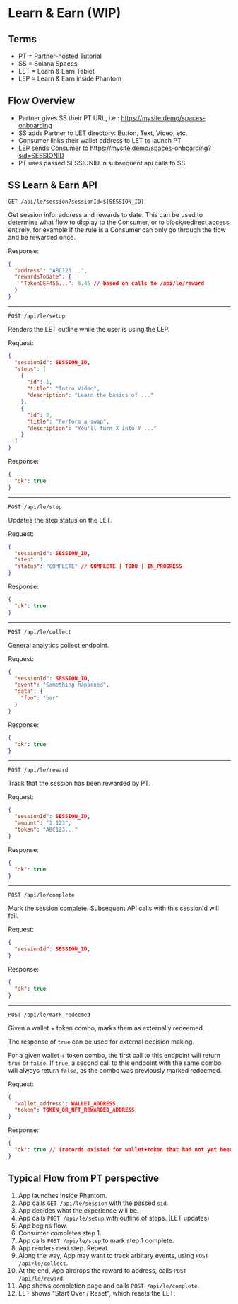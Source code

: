 # Learn & Earn (WIP)

## Terms

- PT = Partner-hosted Tutorial
- SS = Solana Spaces
- LET = Learn & Earn Tablet
- LEP = Learn & Earn inside Phantom

## Flow Overview

- Partner gives SS their PT URL, i.e.: https://mysite.demo/spaces-onboarding
- SS adds Partner to LET directory: Button, Text, Video, etc.
- Consumer links their wallet address to LET to launch PT
- LEP sends Consumer to https://mysite.demo/spaces-onboarding?sid=SESSIONID
- PT uses passed SESSIONID in subsequent api calls to SS

## SS Learn & Earn API

`GET /api/le/session?sessionId=${SESSION_ID}`

Get session info: address and rewards to date. This can be used to determine
what flow to display to the Consumer, or to block/redirect access entirely,
for example if the rule is a Consumer can only go through the flow and be
rewarded once.

Response:

```json
{
  "address": "ABC123...",
  "rewardsToDate": {
    "TokenDEF456...": 0.45 // based on calls to /api/le/reward
  }
}
```

---

`POST /api/le/setup`

Renders the LET outline while the user is using the LEP.

Request:

```json
{
  "sessionId": SESSION_ID,
  "steps": [
    {
      "id": 1,
      "title": "Intro Video",
      "description": "Learn the basics of ..."
    },
    {
      "id": 2,
      "title": "Perform a swap",
      "description": "You'll turn X into Y ..."
    }
  ]
}
```

Response:

```json
{
  "ok": true
}
```

---

`POST /api/le/step`

Updates the step status on the LET.

Request:

```json
{
  "sessionId": SESSION_ID,
  "step": 1,
  "status": "COMPLETE" // COMPLETE | TODO | IN_PROGRESS
}
```

Response:

```json
{
  "ok": true
}
```

---

`POST /api/le/collect`

General analytics collect endpoint.

Request:

```json
{
  "sessionId": SESSION_ID,
  "event": "Something happened",
  "data": {
    "foo": "bar"
  }
}
```

Response:

```json
{
  "ok": true
}
```

---

`POST /api/le/reward`

Track that the session has been rewarded by PT.

Request:

```json
{
  "sessionId": SESSION_ID,
  "amount": "1.123",
  "token": "ABC123..."
}
```

Response:

```json
{
  "ok": true
}
```

---

`POST /api/le/complete`

Mark the session complete. Subsequent API calls with this sessionId will fail.

Request:

```json
{
  "sessionId": SESSION_ID,
}
```

Response:

```json
{
  "ok": true
}
```

---

`POST /api/le/mark_redeemed`

Given a wallet + token combo, marks them as externally redeemed.

The response of `true` can be used for external decision making.

For a given wallet + token combo, the first call to this endpoint will
return `true` or `false`. If `true`, a second call to this endpoint
with the same combo will always return `false`, as the combo was
previously marked redeemed.

Request:

```json
{
  "wallet_address": WALLET_ADDRESS,
  "token": TOKEN_OR_NFT_REWARDED_ADDRESS
}
```

Response:

```json
{
  "ok": true // (records existed for wallet+token that had not yet been marked externally redeemed) or false (combo doesnt exist or was already marked redeemed)
}
```

## Typical Flow from PT perspective

1. App launches inside Phantom.
1. App calls `GET /api/le/session` with the passed `sid`.
1. App decides what the experience will be.
1. App calls `POST /api/le/setup` with outline of steps. (LET updates)
1. App begins flow.
1. Consumer completes step 1.
1. App calls `POST /api/le/step` to mark step 1 complete.
1. App renders next step. Repeat.
1. Along the way, App may want to track arbitary events, using `POST /api/le/collect`.
1. At the end, App airdrops the reward to address, calls `POST /api/le/reward`.
1. App shows completion page and calls `POST /api/le/complete`.
1. LET shows "Start Over / Reset", which resets the LET.
